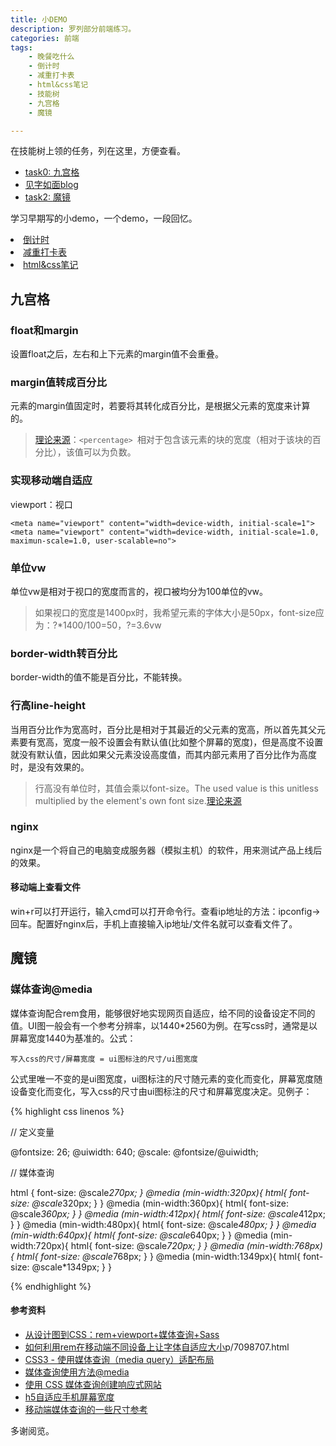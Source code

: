 ```yaml
---
title: 小DEMO
description: 罗列部分前端练习。
categories: 前端
tags: 
    - 晚餐吃什么
    - 倒计时
    - 减重打卡表
    - html&css笔记
    - 技能树
    - 九宫格
    - 魔镜

---
```


<p>
	在技能树上领的任务，列在这里，方便查看。
</p>
<ul class="exercise">
	<li><a href="#task0">task0: </a><a href="/exercise/mytask0.html">九宫格</a></li>
	<li><a href="https://giselle527.github.io/">见字如面blog</a></li>
	<li><a href="#task2">task2: </a><a href="/exercise/mytask2/index.html">魔镜</a></li>
</ul>
<p>
  学习早期写的小demo，一个demo，一段回忆。
</p>
<li><a href="/exercise/CountdownTimer/index.html">倒计时</a></li>
<li><a href="/exercise/loseweight sheet/12.21-loseweight.html">减重打卡表</a></li>
<li><a href="/exercise/html css note index/index.html">html&css笔记</a></li>


## <a id="task0">九宫格</a>

### float和margin

设置float之后，左右和上下元素的margin值不会重叠。

### margin值转成百分比

元素的margin值固定时，若要将其转化成百分比，是根据父元素的宽度来计算的。

> [理论来源](https://developer.mozilla.org/zh-CN/docs/Web/CSS/margin)：`<percentage> `相对于包含该元素的块的宽度（相对于该块的百分比），该值可以为负数。

### 实现移动端自适应

viewport：视口

```
<meta name="viewport" content="width=device-width, initial-scale=1">
<meta name="viewport" content="width=device-width, initial-scale=1.0, maximun-scale=1.0, user-scalable=no">

```
### 单位vw

单位vw是相对于视口的宽度而言的，视口被均分为100单位的vw。

> 如果视口的宽度是1400px时，我希望元素的字体大小是50px，font-size应为：?*1400/100=50，?=3.6vw

### border-width转百分比

border-width的值不能是百分比，不能转换。

### 行高line-height

当用百分比作为宽高时，百分比是相对于其最近的父元素的宽高，所以首先其父元素要有宽高，宽度一般不设置会有默认值(比如整个屏幕的宽度)，但是高度不设置就没有默认值，因此如果父元素没设高度值，而其内部元素用了百分比作为高度时，是没有效果的。

> 行高没有单位时，其值会乘以font-size。The used value is this unitless <number> multiplied by the element's own font size.[理论来源](https://developer.mozilla.org/en-US/docs/Web/CSS/line-height#<percentage>)

### nginx

nginx是一个将自己的电脑变成服务器（模拟主机）的软件，用来测试产品上线后的效果。

#### 移动端上查看文件

win+r可以打开运行，输入cmd可以打开命令行。查看ip地址的方法：ipconfig→回车。配置好nginx后，手机上直接输入ip地址/文件名就可以查看文件了。


## <a id="task2">魔镜</a>



### 媒体查询@media

媒体查询配合rem食用，能够很好地实现网页自适应，给不同的设备设定不同的值。UI图一般会有一个参考分辨率，以1440*2560为例。在写css时，通常是以屏幕宽度1440为基准的。公式：

```
写入css的尺寸/屏幕宽度 = ui图标注的尺寸/ui图宽度

```

公式里唯一不变的是ui图宽度，ui图标注的尺寸随元素的变化而变化，屏幕宽度随设备变化而变化，写入css的尺寸由ui图标注的尺寸和屏幕宽度决定。见例子：

{% highlight css linenos %}

// 定义变量

@fontsize: 26;
@uiwidth: 640;
@scale: @fontsize/@uiwidth;

// 媒体查询

html { 
    font-size: @scale*270px;
}
@media (min-width:320px){
  html{
    font-size: @scale*320px;
  }
}
@media (min-width:360px){
  html{
    font-size: @scale*360px;
  }
}
@media (min-width:412px){
  html{
    font-size: @scale*412px;
  }
}
@media (min-width:480px){
  html{
    font-size: @scale*480px;
  }
}
@media (min-width:640px){
  html{
    font-size: @scale*640px;
  }
}
@media (min-width:720px){
  html{
    font-size: @scale*720px;
  }
}
@media (min-width:768px){
  html{
    font-size: @scale*768px;
  }
}
@media (min-width:1349px){
  html{
    font-size: @scale*1349px;
  }
}

{% endhighlight %}


#### 参考资料

* [从设计图到CSS：rem+viewport+媒体查询+Sass](http://www.cnblogs.com/gymmer/p/6883063.html)
* [如何利用rem在移动端不同设备上让字体自适应大小](https://www.cnblogs.com/zhuanshen/)p/7098707.html
* [CSS3 - 使用媒体查询（media query）适配布局](http://www.hangge.com/blog/cache/detail_1015.html)
* [媒体查询使用方法@media](http://www.hangge.com/blog/cache/detail_1015.html)
* [使用 CSS 媒体查询创建响应式网站](https://www.ibm.com/developerworks/cn/web/wa-cssqueries/index.html)
* [h5自适应手机屏幕宽度](http://blog.csdn.net/fangquan1980/article/details/51981251)
* [移动端媒体查询的一些尺寸参考](http://www.mamicode.com/info-detail-1957957.html)



<p>
	多谢阅览。
</p>


